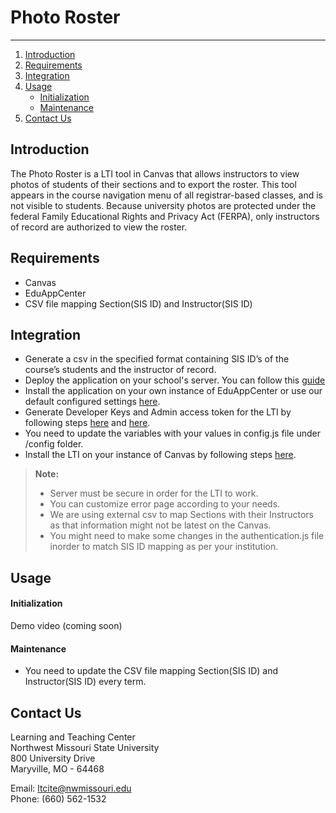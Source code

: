 
# Photo Roster
-------------

1. [Introduction](#introduction)
2. [Requirements](#requirements)
3. [Integration](#integration)
4. [Usage](#usage)
   - [Initialization](#initialization)
   - [Maintenance](#maintenance)
5. [Contact Us](#contact-us)

## Introduction

The Photo Roster is a LTI tool in Canvas that allows instructors to view photos of students of their sections and to export the roster. This tool appears in the course navigation menu of all registrar-based classes, and is not visible to students. Because university photos are protected under the federal Family Educational Rights and Privacy Act (FERPA), only instructors of record are authorized to view the roster. 

## Requirements
- Canvas
- EduAppCenter
- CSV file mapping Section(SIS ID) and Instructor(SIS ID)

## Integration
- Generate a csv in the specified format containing SIS ID’s of the course’s students and the instructor of record.
- Deploy the application on your school's server. You can follow this [guide][2]
- Install the application on your own instance of EduAppCenter or use our default configured settings [here][3]. 
- Generate Developer Keys and Admin access token for the LTI by following steps [here][4] and [here][5].
- You need to update the variables with your values in config.js file under /config folder.
- Install the LTI on your instance of Canvas by following steps [here][6].

> **Note:**
> - Server must be secure in order for the LTI to work.
> - You can customize error page according to your needs.
> - We are using external csv to map Sections with their Instructors as that information might not be latest on the Canvas.
> - You might need to make some changes in the authentication.js file inorder to match SIS ID mapping as per your institution.

## Usage
#### Initialization
Demo video (coming soon)
#### Maintenance
- You need to update the CSV file mapping Section(SIS ID) and Instructor(SIS ID) every term.


## Contact Us
Learning and Teaching Center  
Northwest Missouri State University  
800 University Drive  
Maryville, MO - 64468  

Email: [ltcite@nwmissouri.edu](ltcite@nwmissouri.edu)  
Phone: (660) 562-1532

[1]: https://canvas.instructure.com/
[2]: https://www.digitalocean.com/community/tutorials/how-to-set-up-a-node-js-application-for-production-on-ubuntu-16-04
[3]: http://eduappcenter.com/
[4]: https://community.canvaslms.com/docs/DOC-10864-4214441833
[5]: https://community.canvaslms.com/docs/DOC-10806-4214724194
[6]: https://community.canvaslms.com/docs/DOC-10756-421474559

